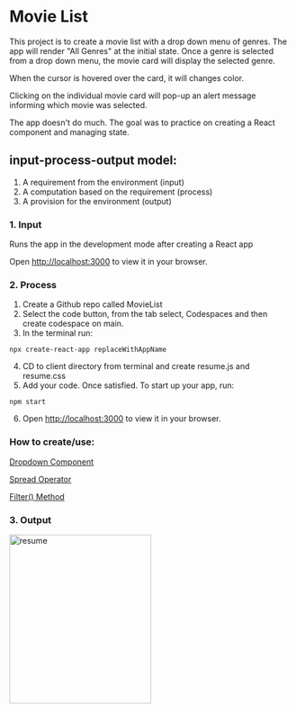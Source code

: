# Movie List

This project is to create a movie list with a drop down menu of genres. The app will render "All Genres" at the initial state. Once a genre is selected from a drop down menu, the movie card will display the selected genre. 

When the cursor is hovered over the card, it will changes color. 

Clicking on the individual movie card will pop-up an alert message informing which movie was selected.

The app doesn't do much. The goal was to practice on creating a React component and managing state. 

## input-process-output model:
1. A requirement from the environment (input)
2. A computation based on the requirement (process)
3. A provision for the environment (output)

### 1. Input
Runs the app in the development mode after creating a React app

Open [http://localhost:3000](http://localhost:3000) to view it in your browser.


### 2. Process
1. Create a Github repo called MovieList
2. Select the code button, from the tab select, Codespaces and then create codespace on main.
3. In the terminal run:
```
npx create-react-app replaceWithAppName
```
4. CD to client directory from terminal and create resume.js and resume.css
5. Add your code. Once satisfied. To start up your app, run:
```
npm start
```
6. Open [http://localhost:3000](http://localhost:3000) to view it in your browser. 

### How to create/use:
[Dropdown Component](https://www.freecodecamp.org/news/build-a-dynamic-dropdown-component/)

[Spread Operator](https://developer.mozilla.org/en-US/docs/Web/JavaScript/Reference/Operators/Spread_syntax)

[Filter() Method](https://developer.mozilla.org/en-US/docs/Web/JavaScript/Reference/Global_Objects/Array/filter)

### 3. Output
<img src="./my-app-pe02/movieList.png" alt="resume" width="252" height="300">


